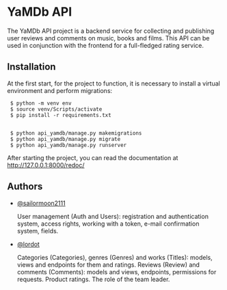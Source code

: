 # YaMDb API

The YaMDb API project is a backend service for collecting and publishing user reviews and comments on music, books and films. This API can be used in conjunction with the frontend for a full-fledged rating service.


## Installation

At the first start, for the project to function, it is necessary to install a virtual environment and perform migrations:

     $ python -m venv env
     $ source venv/Scripts/activate
     $ pip install -r requirements.txt

    
     $ python api_yamdb/manage.py makemigrations
     $ python api_yamdb/manage.py migrate
     $ python api_yamdb/manage.py runserver

After starting the project, you can read the documentation at http://127.0.0.1:8000/redoc/
    
## Authors

- [@sailormoon2111](https://github.com/sailormoon2111)

     User management (Auth and Users): registration and authentication system, access rights, working with a token, e-mail confirmation system, fields.

- [@lordot](https://github.com/lordot)

     Categories (Categories), genres (Genres) and works (Titles): models, views and endpoints for them and ratings. Reviews (Review) and comments (Comments): models and views, endpoints, permissions for requests. Product ratings. The role of the team leader.
